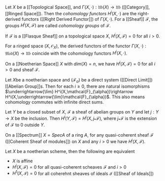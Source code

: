 Let $X$ be a [[Topological Space]], and $\Gamma(X,\cdot):\mathfrak{Ub}(X) \rightarrow \mathfrak{Ub}$ ([[Category]],[[Ringed Space]]). Then the *cohomology functors* $H^i(X,\cdot)$ are the right-derived functors ([[Right Derived Functor]]) of $\Gamma(X,\cdot)$. 
For a [[Sheaf]] $\mathcal{F}$, the groups $H^i(X,\mathcal{F})$ are called *cohomology groups* of $\mathcal{F}$.

If $\mathcal{F}$ is a [[Flasque Sheaf]] on a topological space $X$, $H^i(X,\mathcal{F})=0$ for all $i>0$.

For a ringed space $(X,\mathcal{O}_X)$, the derived functors of the functor $\Gamma(X,\cdot):\mathfrak{Mod}(X) \rightarrow \mathfrak{Ub}$ coincide with the cohomology functors $H^i(X,\cdot)$.

On a [[Noetherian Space]] $X$ with $dim(X)=n$, we have $H^i(X,\mathcal{F}) = 0$ for all $i>0$ and sheaf $\mathcal{F}$.

Let $X$be a noetherian space and $(\mathcal{F}_{\alpha})$ be a direct system ([[Direct Limit]]) [[Abelian Group]]s. Then for each $i\geq 0$, there are natural isomorphisms $\underrightarrow{\lim} H^i(X,\mathcal{F}_{\alpha})\rightarrow H^i(X,\underrightarrow{\lim}\mathcal{F}_{\alpha})$. This also means cohomology commutes with infinite direct sums.

Let $Y$ be a closed subset of $X$, $\mathcal{F}$ a sheaf of abelian groups on $Y$ and let $j:Y\rightarrow X$ be the inclusion. Then $H^i(Y,\mathcal{F}) = H^i(X,j_*\mathcal{F})$, where $j_*\mathcal{F}$ is the extension of $\mathcal{F}$ to $0$ outside $Y$.

On a [[Spectrum]] $X=SpecA$ of a ring $A$, for any quasi-coherent sheaf $\mathcal{F}$ ([[Coherent Sheaf of modules]]) on $X$ and any $i>0$ we have $H^i(X,\mathcal{F})$.

Let $X$ be a noetherian scheme, then the following are equivalent 
* $X$ is affine 
* $H^i(X,\mathcal{F}) = 0$ for all quasi-coherent scheaves $\mathcal{F}$ and $i>0$
* $H^1(X,\mathcal{I}) = 0$ for all coherehnt sheaves of ideals $\mathcal{I}$ ([[Sheaf of Ideals]])
